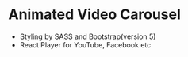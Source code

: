 # Animated Video Carousel
- Styling by SASS and Bootstrap(version 5)
- React Player for YouTube, Facebook etc


